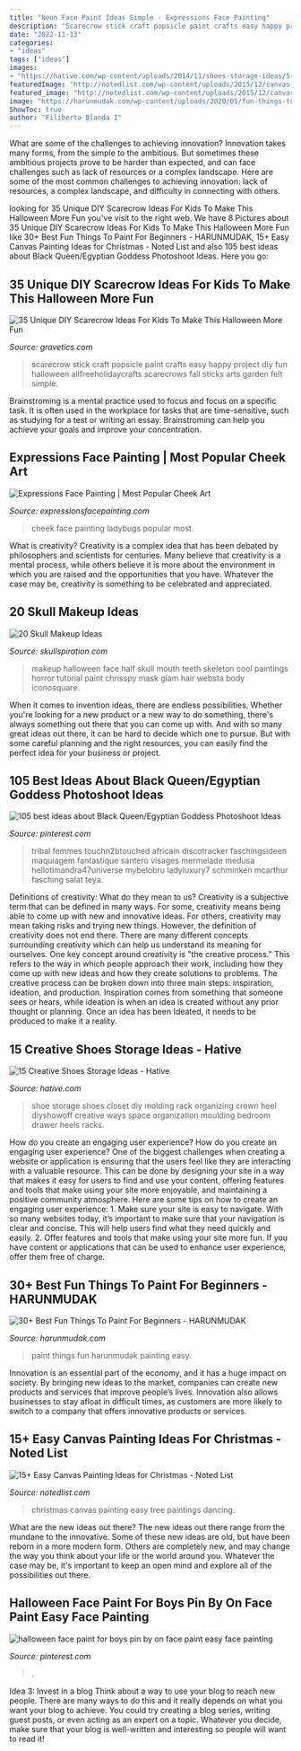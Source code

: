 ```yaml
---
title: "Neon Face Paint Ideas Simple - Expressions Face Painting"
description: "Scarecrow stick craft popsicle paint crafts easy happy project diy fun halloween allfreeholidaycrafts scarecrows fall sticks arts garden felt simple"
date: "2022-11-13"
categories:
- "ideas"
tags: ["ideas"]
images:
- "https://hative.com/wp-content/uploads/2014/11/shoes-storage-ideas/5-decorative-molding.jpg"
featuredImage: "http://notedlist.com/wp-content/uploads/2015/12/canvas-paintings/9-canvas-paintings-for-christmas.jpg"
featured_image: "http://notedlist.com/wp-content/uploads/2015/12/canvas-paintings/9-canvas-paintings-for-christmas.jpg"
image: "https://harunmudak.com/wp-content/uploads/2020/05/fun-things-to-paint-easy-25-768x1024.jpg"
ShowToc: true
author: "Filiberto Blanda I"
---
```



What are some of the challenges to achieving innovation?
Innovation takes many forms, from the simple to the ambitious. But sometimes these ambitious projects prove to be harder than expected, and can face challenges such as lack of resources or a complex landscape. Here are some of the most common challenges to achieving innovation: lack of resources, a complex landscape, and difficulty in connecting with others.

	

		
looking for 35 Unique DIY Scarecrow Ideas For Kids To Make This Halloween More Fun you've visit to the right web. We have 8 Pictures about 35 Unique DIY Scarecrow Ideas For Kids To Make This Halloween More Fun like 30+ Best Fun Things To Paint For Beginners - HARUNMUDAK, 15+ Easy Canvas Painting Ideas for Christmas - Noted List and also 105 best ideas about Black Queen/Egyptian Goddess Photoshoot Ideas. Here you go:
		
    
## 35 Unique DIY Scarecrow Ideas For Kids To Make This Halloween More Fun

<img loading=lazy src="http://www.gravetics.com/wp-content/uploads/2017/07/Paint-Stick-Scarecrow.jpg" onerror="this.onerror=null;this.src='https://tse2.mm.bing.net/th?id=OIP.rlQZpfh0_QCmTF6vXaqh4AAAAA&amp;pid=15.1';" alt="35 Unique DIY Scarecrow Ideas For Kids To Make This Halloween More Fun">

_Source: gravetics.com_

>scarecrow stick craft popsicle paint crafts easy happy project diy fun halloween allfreeholidaycrafts scarecrows fall sticks arts garden felt simple. 

	

Brainstroming is a mental practice used to focus and focus on a specific task. It is often used in the workplace for tasks that are time-sensitive, such as studying for a test or writing an essay. Brainstroming can help you achieve your goals and improve your concentration.

    
## Expressions Face Painting | Most Popular Cheek Art

<img loading=lazy src="https://www.expressionsfacepainting.com/images/3/9.jpg" onerror="this.onerror=null;this.src='https://tse3.mm.bing.net/th?id=OIP.wWWkSlJ0j7959gTBRBAfjAHaJ3&amp;pid=15.1';" alt="Expressions Face Painting | Most Popular Cheek Art">

_Source: expressionsfacepainting.com_

>cheek face painting ladybugs popular most. 

	

What is creativity?
Creativity is a complex idea that has been debated by philosophers and scientists for centuries. Many believe that creativity is a mental process, while others believe it is more about the environment in which you are raised and the opportunities that you have. Whatever the case may be, creativity is something to be celebrated and appreciated.

    
## 20 Skull Makeup Ideas

<img loading=lazy src="http://www.skullspiration.com/wp-content/uploads/2016/09/Halloween-Half-Face-Teeth-MakeUp.jpg" onerror="this.onerror=null;this.src='https://tse3.mm.bing.net/th?id=OIP.hIVgoEGWSXRMW1-Yv1CPkQHaGz&amp;pid=15.1';" alt="20 Skull Makeup Ideas">

_Source: skullspiration.com_

>makeup halloween face half skull mouth teeth skeleton cool paintings horror tutorial paint chrisspy mask glam hair websta body iconosquare. 

	

When it comes to invention ideas, there are endless possibilities. Whether you're looking for a new product or a new way to do something, there's always something out there that you can come up with. And with so many great ideas out there, it can be hard to decide which one to pursue. But with some careful planning and the right resources, you can easily find the perfect idea for your business or project.

    
## 105 Best Ideas About Black Queen/Egyptian Goddess Photoshoot Ideas

<img loading=lazy src="https://i.pinimg.com/736x/42/f1/5d/42f15ddd808af9f4308a42a3e8411254--medusa-makeup-eye-makeup.jpg" onerror="this.onerror=null;this.src='https://tse2.mm.bing.net/th?id=OIP.6pleSLF52pZn8ToZSNL-hwHaLG&amp;pid=15.1';" alt="105 best ideas about Black Queen/Egyptian Goddess Photoshoot Ideas">

_Source: pinterest.com_

>tribal femmes touchn2btouched africain discotracker faschingsideen maquiagem fantastique santero visages mermelade medusa hellotimandra47universe mybelobru ladyluxury7 schminken mcarthur fasching salat teya. 

	

Definitions of creativity: What do they mean to us?
Creativity is a subjective term that can be defined in many ways. For some, creativity means being able to come up with new and innovative ideas. For others, creativity may mean taking risks and trying new things. However, the definition of creativity does not end there. There are many different concepts surrounding creativity which can help us understand its meaning for ourselves.
One key concept around creativity is "the creative process." This refers to the way in which people approach their work, including how they come up with new ideas and how they create solutions to problems. The creative process can be broken down into three main steps: inspiration, ideation, and production. Inspiration comes from something that someone sees or hears, while ideation is when an idea is created without any prior thought or planning. Once an idea has been Ideated, it needs to be produced to make it a reality.

    
## 15 Creative Shoes Storage Ideas - Hative

<img loading=lazy src="https://hative.com/wp-content/uploads/2014/11/shoes-storage-ideas/5-decorative-molding.jpg" onerror="this.onerror=null;this.src='https://tse2.mm.bing.net/th?id=OIP.TE0LJpjb0GXjk1cSIcfdTwHaLH&amp;pid=15.1';" alt="15 Creative Shoes Storage Ideas - Hative">

_Source: hative.com_

>shoe storage shoes closet diy molding rack organizing crown heel diyshowoff creative ways space organization moulding bedroom drawer heels racks. 

	

How do you create an engaging user experience?
How do you create an engaging user experience? One of the biggest challenges when creating a website or application is ensuring that the users feel like they are interacting with a valuable resource. This can be done by designing your site in a way that makes it easy for users to find and use your content, offering features and tools that make using your site more enjoyable, and maintaining a positive community atmosphere. Here are some tips on how to create an engaging user experience: 1. Make sure your site is easy to navigate. With so many websites today, it’s important to make sure that your navigation is clear and concise. This will help users find what they need quickly and easily. 2. Offer features and tools that make using your site more fun. If you have content or applications that can be used to enhance user experience, offer them free of charge.

    
## 30+ Best Fun Things To Paint For Beginners - HARUNMUDAK

<img loading=lazy src="https://harunmudak.com/wp-content/uploads/2020/05/fun-things-to-paint-easy-25-768x1024.jpg" onerror="this.onerror=null;this.src='https://tse2.mm.bing.net/th?id=OIP.BpcUPkmV4UNwhZS7U59TCAHaJ4&amp;pid=15.1';" alt="30+ Best Fun Things To Paint For Beginners - HARUNMUDAK">

_Source: harunmudak.com_

>paint things fun harunmudak painting easy. 

	

Innovation is an essential part of the economy, and it has a huge impact on society. By bringing new ideas to the market, companies can create new products and services that improve people’s lives. Innovation also allows businesses to stay afloat in difficult times, as customers are more likely to switch to a company that offers innovative products or services.

    
## 15+ Easy Canvas Painting Ideas For Christmas - Noted List

<img loading=lazy src="http://notedlist.com/wp-content/uploads/2015/12/canvas-paintings/9-canvas-paintings-for-christmas.jpg" onerror="this.onerror=null;this.src='https://tse2.mm.bing.net/th?id=OIP.uSiBswElnbKPipNR7xydTAHaPU&amp;pid=15.1';" alt="15+ Easy Canvas Painting Ideas for Christmas - Noted List">

_Source: notedlist.com_

>christmas canvas painting easy tree paintings dancing. 

	

What are the new ideas out there?
The new ideas out there range from the mundane to the innovative. Some of these new ideas are old, but have been reborn in a more modern form. Others are completely new, and may change the way you think about your life or the world around you. Whatever the case may be, it's important to keep an open mind and explore all of the possibilities out there.

    
## Halloween Face Paint For Boys Pin By On Face Paint Easy Face Painting

<img loading=lazy src="https://i.pinimg.com/736x/fd/d1/e7/fdd1e7c704449aea0e66603706016c03.jpg" onerror="this.onerror=null;this.src='https://tse4.mm.bing.net/th?id=OIP.DDiPyFUnmkmqw6dhZThvUgHaNs&amp;pid=15.1';" alt="halloween face paint for boys pin by on face paint easy face painting">

_Source: pinterest.com_

>. 

	

Idea 3: Invest in a blog
Think about a way to use your blog to reach new people. There are many ways to do this and it really depends on what you want your blog to achieve. You could try creating a blog series, writing guest posts, or even acting as an expert on a topic. Whatever you decide, make sure that your blog is well-written and interesting so people will want to read it!

